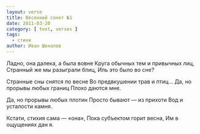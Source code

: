 ```yaml
---
layout: verse
title: Весенний сонет №1
date: 2011-03-20
category: [ text, verses ]
tags:
  - стихи
author: Иван Шихалев
---
```

Ладно, она далека, а была вовне
Круга обычных тем и привычных лиц,
Странный же мы разыграли блиц,
Иль это было во сне?

Странные сны снятся по весне
Во предвкушении трав и птиц...
Да, но прорывы любых границ
Плохо даются мне.

Да, но прорывы любых плотин
Просто бывают — из прихоти
Вод и усталости камня.

Кстати, стихия сама — «она»,
Пока субъектом горит весна,
Им в ощущениях дан я.
